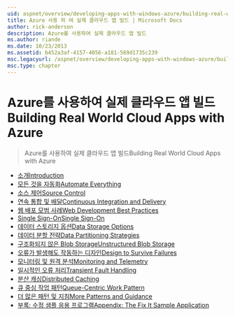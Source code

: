 ```yaml
---
uid: aspnet/overview/developing-apps-with-windows-azure/building-real-world-cloud-apps-with-windows-azure/index
title: Azure 사용 하 여 실제 클라우드 앱 빌드 | Microsoft Docs
author: rick-anderson
description: Azure를 사용하여 실제 클라우드 앱 빌드
ms.author: riande
ms.date: 10/23/2013
ms.assetid: b452a3af-4157-4056-a181-569d1735c239
msc.legacyurl: /aspnet/overview/developing-apps-with-windows-azure/building-real-world-cloud-apps-with-windows-azure
msc.type: chapter
---
```

<a name="building-real-world-cloud-apps-with-azure"></a><span data-ttu-id="bd104-103">Azure를 사용하여 실제 클라우드 앱 빌드</span><span class="sxs-lookup"><span data-stu-id="bd104-103">Building Real World Cloud Apps with Azure</span></span>
====================
> <span data-ttu-id="bd104-104">Azure를 사용하여 실제 클라우드 앱 빌드</span><span class="sxs-lookup"><span data-stu-id="bd104-104">Building Real World Cloud Apps with Azure</span></span>


- [<span data-ttu-id="bd104-105">소개</span><span class="sxs-lookup"><span data-stu-id="bd104-105">Introduction</span></span>](introduction.md)
- [<span data-ttu-id="bd104-106">모든 것을 자동화</span><span class="sxs-lookup"><span data-stu-id="bd104-106">Automate Everything</span></span>](automate-everything.md)
- [<span data-ttu-id="bd104-107">소스 제어</span><span class="sxs-lookup"><span data-stu-id="bd104-107">Source Control</span></span>](source-control.md)
- [<span data-ttu-id="bd104-108">연속 통합 및 배달</span><span class="sxs-lookup"><span data-stu-id="bd104-108">Continuous Integration and Delivery</span></span>](continuous-integration-and-continuous-delivery.md)
- [<span data-ttu-id="bd104-109">웹 배포 모범 사례</span><span class="sxs-lookup"><span data-stu-id="bd104-109">Web Development Best Practices</span></span>](web-development-best-practices.md)
- [<span data-ttu-id="bd104-110">Single Sign-On</span><span class="sxs-lookup"><span data-stu-id="bd104-110">Single Sign-On</span></span>](single-sign-on.md)
- [<span data-ttu-id="bd104-111">데이터 스토리지 옵션</span><span class="sxs-lookup"><span data-stu-id="bd104-111">Data Storage Options</span></span>](data-storage-options.md)
- [<span data-ttu-id="bd104-112">데이터 분할 전략</span><span class="sxs-lookup"><span data-stu-id="bd104-112">Data Partitioning Strategies</span></span>](data-partitioning-strategies.md)
- [<span data-ttu-id="bd104-113">구조화되지 않은 Blob Storage</span><span class="sxs-lookup"><span data-stu-id="bd104-113">Unstructured Blob Storage</span></span>](unstructured-blob-storage.md)
- [<span data-ttu-id="bd104-114">오류가 발생해도 작동하는 디자인</span><span class="sxs-lookup"><span data-stu-id="bd104-114">Design to Survive Failures</span></span>](design-to-survive-failures.md)
- [<span data-ttu-id="bd104-115">모니터링 및 원격 분석</span><span class="sxs-lookup"><span data-stu-id="bd104-115">Monitoring and Telemetry</span></span>](monitoring-and-telemetry.md)
- [<span data-ttu-id="bd104-116">일시적인 오류 처리</span><span class="sxs-lookup"><span data-stu-id="bd104-116">Transient Fault Handling</span></span>](transient-fault-handling.md)
- [<span data-ttu-id="bd104-117">분산 캐싱</span><span class="sxs-lookup"><span data-stu-id="bd104-117">Distributed Caching</span></span>](distributed-caching.md)
- [<span data-ttu-id="bd104-118">큐 중심 작업 패턴</span><span class="sxs-lookup"><span data-stu-id="bd104-118">Queue-Centric Work Pattern</span></span>](queue-centric-work-pattern.md)
- [<span data-ttu-id="bd104-119">더 많은 패턴 및 지침</span><span class="sxs-lookup"><span data-stu-id="bd104-119">More Patterns and Guidance</span></span>](more-patterns-and-guidance.md)
- [<span data-ttu-id="bd104-120">부록: 수정 샘플 응용 프로그램</span><span class="sxs-lookup"><span data-stu-id="bd104-120">Appendix: The Fix It Sample Application</span></span>](the-fix-it-sample-application.md)
